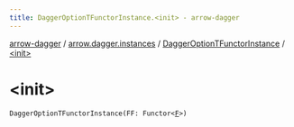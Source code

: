 ```yaml
---
title: DaggerOptionTFunctorInstance.<init> - arrow-dagger
---
```


[arrow-dagger](../../index.html) / [arrow.dagger.instances](../index.html) / [DaggerOptionTFunctorInstance](index.html) / [&lt;init&gt;](./-init-.html)

# &lt;init&gt;

`DaggerOptionTFunctorInstance(FF: Functor<`[`F`](index.html#F)`>)`